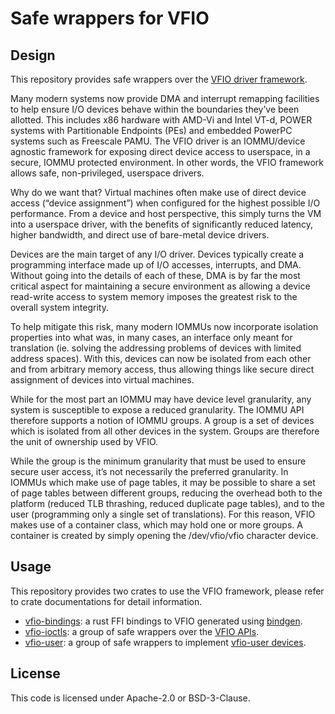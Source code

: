 # Safe wrappers for VFIO

## Design

This repository provides safe wrappers over the
[VFIO driver framework](https://www.kernel.org/doc/Documentation/vfio.txt).

Many modern systems now provide DMA and interrupt remapping facilities to help ensure I/O devices behave within the boundaries they’ve been allotted. This includes x86 hardware with AMD-Vi and Intel VT-d, POWER systems with Partitionable Endpoints (PEs) and embedded PowerPC systems such as Freescale PAMU. The VFIO driver is an IOMMU/device agnostic framework for exposing direct device access to userspace, in a secure, IOMMU protected environment. In other words, the VFIO framework allows safe, non-privileged, userspace drivers.

Why do we want that? Virtual machines often make use of direct device access (“device assignment”) when configured for the highest possible I/O performance. From a device and host perspective, this simply turns the VM into a userspace driver, with the benefits of significantly reduced latency, higher bandwidth, and direct use of bare-metal device drivers.

Devices are the main target of any I/O driver. Devices typically create a programming interface made up of I/O accesses, interrupts, and DMA. Without going into the details of each of these, DMA is by far the most critical aspect for maintaining a secure environment as allowing a device read-write access to system memory imposes the greatest risk to the overall system integrity.

To help mitigate this risk, many modern IOMMUs now incorporate isolation properties into what was, in many cases, an interface only meant for translation (ie. solving the addressing problems of devices with limited address spaces). With this, devices can now be isolated from each other and from arbitrary memory access, thus allowing things like secure direct assignment of devices into virtual machines.

While for the most part an IOMMU may have device level granularity, any system is susceptible to expose a reduced granularity. The IOMMU API therefore supports a notion of IOMMU groups. A group is a set of devices which is isolated from all other devices in the system. Groups are therefore the unit of ownership used by VFIO.

While the group is the minimum granularity that must be used to ensure secure user access, it’s not necessarily the preferred granularity. In IOMMUs which make use of page tables, it may be possible to share a set of page tables between different groups, reducing the overhead both to the platform (reduced TLB thrashing, reduced duplicate page tables), and to the user (programming only a single set of translations). For this reason, VFIO makes use of a container class, which may hold one or more groups. A container is created by simply opening the /dev/vfio/vfio character device.

## Usage
This repository provides two crates to use the VFIO framework, please refer to crate documentations for detail information.
- [vfio-bindings](./vfio-bindings): a rust FFI bindings to VFIO generated using [bindgen](https://crates.io/crates/bindgen).
- [vfio-ioctls](./vfio-ioctls): a group of safe wrappers over the [VFIO APIs](https://github.com/torvalds/linux/blob/master/include/uapi/linux/vfio.h).
- [vfio-user](./vfio-user): a group of safe wrappers to implement [vfio-user devices](https://github.com/nutanix/libvfio-user/blob/master/docs/vfio-user.rst).

## License

This code is licensed under Apache-2.0 or BSD-3-Clause.
